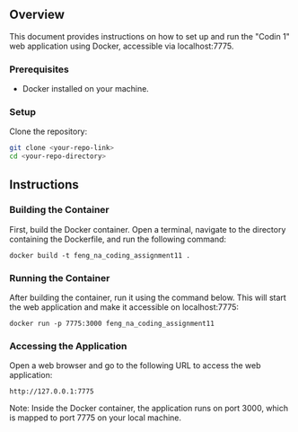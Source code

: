 ## Overview
This document provides instructions on how to set up and run the "Codin 1" web application using Docker, accessible via localhost:7775.

### Prerequisites

- Docker installed on your machine.

### Setup

Clone the repository:
   ```bash
   git clone <your-repo-link>
   cd <your-repo-directory>
   ```

## Instructions

### Building the Container
First, build the Docker container. Open a terminal, navigate to the directory containing the Dockerfile, and run the following command:

```
docker build -t feng_na_coding_assignment11 .
```

### Running the Container
After building the container, run it using the command below. This will start the web application and make it accessible on localhost:7775:

```
docker run -p 7775:3000 feng_na_coding_assignment11
```

### Accessing the Application
Open a web browser and go to the following URL to access the web application:

```
http://127.0.0.1:7775
```
Note: Inside the Docker container, the application runs on port 3000, which is mapped to port 7775 on your local machine.
